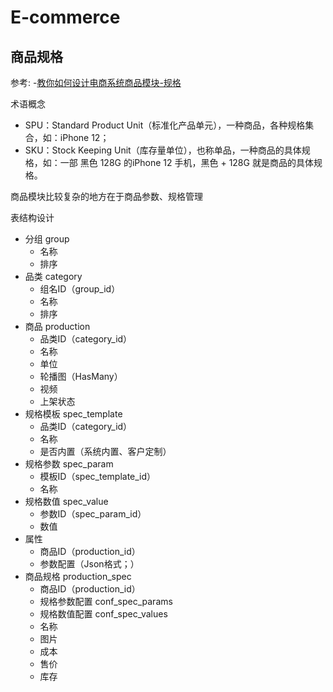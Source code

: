 # E-commerce

## 商品规格

参考:
-[教你如何设计电商系统商品模块-规格](https://zhuanlan.zhihu.com/p/348346305)

术语概念

- SPU：Standard Product Unit（标准化产品单元），一种商品，各种规格集合，如：iPhone 12；
- SKU：Stock Keeping Unit（库存量单位），也称单品，一种商品的具体规格，如：一部 黑色 128G 的iPhone 12 手机，黑色 + 128G 就是商品的具体规格。

商品模块比较复杂的地方在于商品参数、规格管理

表结构设计

- 分组 group
  - 名称
  - 排序
- 品类 category
  - 组名ID（group_id）
  - 名称
  - 排序
- 商品 production
  - 品类ID（category_id）
  - 名称
  - 单位
  - 轮播图（HasMany）
  - 视频
  - 上架状态
- 规格模板 spec_template
  - 品类ID（category_id）
  - 名称
  - 是否内置（系统内置、客户定制）
- 规格参数 spec_param
  - 模板ID（spec_template_id）
  - 名称
- 规格数值 spec_value
  - 参数ID（spec_param_id）
  - 数值
- 属性
  - 商品ID（production_id）
  - 参数配置（Json格式；）
- 商品规格 production_spec
  - 商品ID（production_id）
  - 规格参数配置 conf_spec_params
  - 规格数值配置 conf_spec_values
  - 名称
  - 图片
  - 成本
  - 售价
  - 库存
